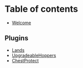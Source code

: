 # Table of contents
* [Welcome](README.md)

## Plugins
* [Lands](https://wiki.incredibleplugins.com/lands)
* [UpgradeableHoppers](https://wiki.incredibleplugins.com/upradeablehoppers)
* [ChestProtect](https://wiki.incredibleplugins.com/chestprotect)